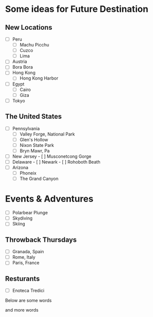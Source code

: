 # Some ideas for Future Destination
## New Locations
- [ ] Peru
     - [ ] Machu Picchu
     - [ ] Cuzco
     - [ ] Lima
- [ ] Austria
- [ ] Bora Bora
- [ ] Hong Kong
     - [ ] Hong Kong Harbor
- [ ] Egypt
     - [ ] Cairo
     - [ ] Giza
- [ ] Tokyo

## The United States
- [ ] Pennsylvania
     - [ ] Valley Forge, National Park
     - [ ] Glen's Hollow
     - [ ] Nixon State Park
     - [ ] Bryn Mawr, Pa
- [ ] New Jersey
      - [ ] Musconetcong Gorge 
- [ ] Delaware
        - [ ] Newark
        - [ ]  Rohoboth Beath
- [ ] Arizona     
     - [ ] Phoneix
     - [ ] The Grand Canyon
# Events & Adventures
- [ ] Polarbear Plunge
- [ ] Skydiving
- [ ] Skiing

## Throwback Thursdays
- [ ] Granada, Spain
- [ ] Rome, Italy
- [ ] Paris, France
## Resturants
- [ ] Enoteca Tredici 


Below are some words

and more words
